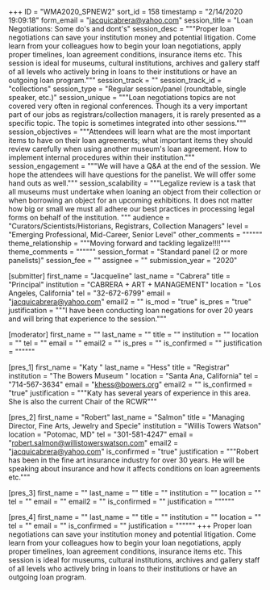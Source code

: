+++
ID = "WMA2020_SPNEW2"
sort_id = 158
timestamp = "2/14/2020 19:09:18"
form_email = "jacquicabrera@yahoo.com"
session_title = "Loan Negotiations: Some do's and dont's"
session_desc = """Proper loan negotiations can save your institution money and potential litigation. Come learn from your colleagues how to begin your loan negotiations, apply proper timelines, loan agreement conditions, insurance items etc. This session is ideal for museums, cultural institutions, archives and gallery staff of all levels who actively bring in loans to their institutions or have an outgoing loan program."""
session_track = ""
session_track_id = "collections"
session_type = "Regular session/panel (roundtable, single speaker, etc.)"
session_unique = """Loan negotiations topics are not covered very often in regional conferences. Though its a very important part of our jobs as registrars/collection managers, it is rarely presented as a specific topic. The topic is sometimes integrated into other sessions."""
session_objectives = """Attendees will learn what are the most important items to have on their loan agreements; what important items they should review carefully when using another museum's loan agreement. How to implement internal procedures within their institution."""
session_engagement = """We will have a Q&A at the end of the session. We hope the attendees will have questions for the panelist. We will offer some hand outs as well."""
session_scalability = """Legalize review is a task that all museums must undertake when loaning an object from their collection or when borrowing an object for an upcoming exhibitions. It does not matter how big or small we must all adhere our best practices in processing legal forms on behalf of the institution. """
audience = "Curators/Scientists/Historians, Registrars, Collection Managers"
level = "Emerging Professional, Mid-Career, Senior Level"
other_comments = """"""
theme_relationship = """Moving forward and tackling legalize!!!!"""
theme_comments = """"""
session_format = "Standard panel (2 or more panelists)"
session_fee = ""
assignee = ""
submission_year = "2020"

[submitter]
first_name = "Jacqueline"
last_name = "Cabrera"
title = "Principal"
institution = "CABRERA + ART + MANAGEMENT"
location = "Los Angeles, California"
tel = "32-672-6799"
email = "jacquicabrera@yahoo.com"
email2 = ""
is_mod = "true"
is_pres = "true"
justification = """I have been conducting loan negations for over 20 years and will bring that experience to the session."""

[moderator]
first_name = ""
last_name = ""
title = ""
institution = ""
location = ""
tel = ""
email = ""
email2 = ""
is_pres = ""
is_confirmed = ""
justification = """"""

[pres_1]
first_name = "Katy "
last_name = "Hess"
title = "Registrar"
institution = "The Bowers Museum "
location = "Santa Ana, California"
tel = "714-567-3634"
email = "khess@bowers.org"
email2 = ""
is_confirmed = "true"
justification = """Katy has several years of experience in this area. She is also the current Chair of the RCWR"""

[pres_2]
first_name = "Robert"
last_name = "Salmon"
title = "Managing Director, Fine Arts, Jewelry and Specie"
institution = "Willis Towers Watson"
location = "Potomac, MD"
tel = "301-581-4247"
email = "robert.salmon@willistowerswatson.com"
email2 = "jacquicabrera@yahoo.com"
is_confirmed = "true"
justification = """Robert has been in the fine art insurance industry for over 30 years. He will be speaking about insurance and how it affects conditions on loan agreements etc."""

[pres_3]
first_name = ""
last_name = ""
title = ""
institution = ""
location = ""
tel = ""
email = ""
email2 = ""
is_confirmed = ""
justification = """"""

[pres_4]
first_name = ""
last_name = ""
title = ""
institution = ""
location = ""
tel = ""
email = ""
is_confirmed = ""
justification = """"""
+++
Proper loan negotiations can save your institution money and potential litigation. Come learn from your colleagues how to begin your loan negotiations, apply proper timelines, loan agreement conditions, insurance items etc. This session is ideal for museums, cultural institutions, archives and gallery staff of all levels who actively bring in loans to their institutions or have an outgoing loan program.